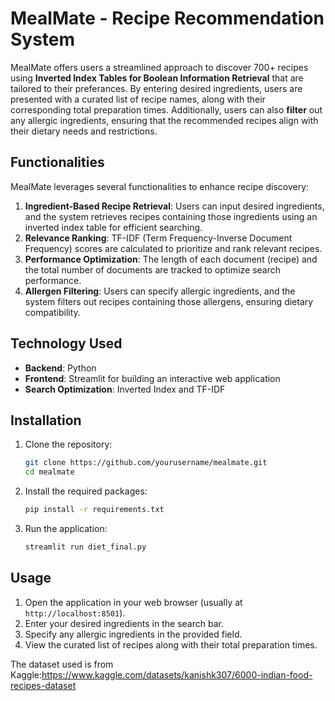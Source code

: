 # MealMate - Recipe Recommendation System

MealMate offers users a streamlined approach to discover 700+ recipes using **Inverted Index Tables for Boolean Information Retrieval** that are tailored to their preferances. By entering desired ingredients, users are presented with a curated list of recipe names, along with their corresponding total preparation times. Additionally, users can also **filter** out any allergic ingredients, ensuring that the recommended recipes align with their dietary needs and restrictions.

## Functionalities

MealMate leverages several functionalities to enhance recipe discovery:

1. **Ingredient-Based Recipe Retrieval**: Users can input desired ingredients, and the system retrieves recipes containing those ingredients using an inverted index table for efficient searching.
2. **Relevance Ranking**: TF-IDF (Term Frequency-Inverse Document Frequency) scores are calculated to prioritize and rank relevant recipes.
3. **Performance Optimization**: The length of each document (recipe) and the total number of documents are tracked to optimize search performance.
4. **Allergen Filtering**: Users can specify allergic ingredients, and the system filters out recipes containing those allergens, ensuring dietary compatibility.

## Technology Used

- **Backend**: Python
- **Frontend**: Streamlit for building an interactive web application
- **Search Optimization**: Inverted Index and TF-IDF



## Installation

1. Clone the repository:
    ```bash
    git clone https://github.com/yourusername/mealmate.git
    cd mealmate
    ```

2. Install the required packages:
    ```bash
    pip install -r requirements.txt
    ```

3. Run the application:
    ```bash
    streamlit run diet_final.py
    ```

## Usage

1. Open the application in your web browser (usually at `http://localhost:8501`).
2. Enter your desired ingredients in the search bar.
3. Specify any allergic ingredients in the provided field.
4. View the curated list of recipes along with their total preparation times.

The dataset used is from Kaggle:https://www.kaggle.com/datasets/kanishk307/6000-indian-food-recipes-dataset
